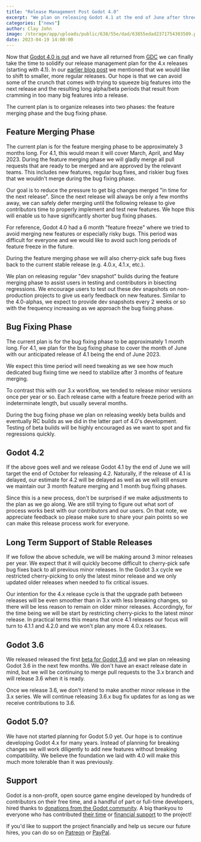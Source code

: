 ```yaml
---
title: "Release Management Post Godot 4.0"
excerpt: "We plan on releasing Godot 4.1 at the end of June after three months of feature merging and one month of bug fixing."
categories: ["news"]
author: Clay John
image: /storage/app/uploads/public/638/55e/dad/63855edad2371754303509.png
date: 2023-04-19 14:00:00
---
```


Now that [Godot 4.0 is out](https://godotengine.org/article/godot-4-0-sets-sail/) and we have all returned from [GDC](https://godotengine.org/article/gdc-2023-retrospective/) we can finally take the time to solidify our release management plan for the 4.x releases (starting with 4.1). In our [earlier blog post](https://godotengine.org/article/release-management-4-0-and-beyond/) we mentioned that we would like to shift to smaller, more regular releases. Our hope is that we can avoid some of the crunch that comes with trying to squeeze big features into the next release and the resulting long alpha/beta periods that result from cramming in too many big features into a release. 

The current plan is to organize releases into two phases: the feature merging phase and the bug fixing phase. 

## Feature Merging Phase

The current plan is for the feature merging phase to be approximately 3 months long. For 4.1, this would mean it will cover March, April, and May 2023. During the feature merging phase we will gladly merge all pull requests that are ready to be merged and are approved by the relevant teams. This includes new features, regular bug fixes, and riskier bug fixes that we wouldn't merge during the bug fixing phase.

Our goal is to reduce the pressure to get big changes merged "in time for the next release". Since the next release will always be only a few months away, we can safely defer merging until the following release to give contributors time to properly implement and test new features. We hope this will enable us to have significantly shorter bug fixing phases. 

For reference, Godot 4.0 had a 6 month "feature freeze" where we tried to avoid merging new features or especially risky bugs. This period was difficult for everyone and we would like to avoid such long periods of feature freeze in the future. 

During the feature merging phase we will also cherry-pick safe bug fixes back to the current stable release (e.g. 4.0.x, 4.1.x, etc.).

We plan on releasing regular "dev snapshot" builds during the feature merging phase to assist users in testing and contributors in bisecting regressions. We encourage users to test out these dev snapshots on non-production projects to give us early feedback on new features. Similar to the 4.0-alphas, we expect to provide dev snapshots every 2 weeks or so with the frequency increasing as we approach the bug fixing phase.

## Bug Fixing Phase

The current plan is for the bug fixing phase to be approximately 1 month long. For 4.1, we plan for the bug fixing phase to cover the month of June with our anticipated release of 4.1 being the end of June 2023.

We expect this time period will need tweaking as we see how much dedicated bug fixing time we need to stabilize after 3 months of feature merging.

To contrast this with our 3.x workflow, we tended to release minor versions once per year or so. Each release came with a feature freeze period with an indeterminate length, but usually several months.

During the bug fixing phase we plan on releasing weekly beta builds and eventually RC builds as we did in the latter part of 4.0's development. Testing of beta builds will be highly encouraged as we want to spot and fix regressions quickly.

## Godot 4.2

If the above goes well and we release Godot 4.1 by the end of June we will target the end of October for releasing 4.2. Naturally, if the release of 4.1 is delayed, our estimate for 4.2 will be delayed as well as we will still ensure we maintain our 3 month feature merging and 1 month bug fixing phases.

Since this is a new process, don't be surprised if we make adjustments to the plan as we go along. We are still trying to figure out what sort of process works best with our contributors and our users. On that note, we appreciate feedback so please make sure to share your pain points so we can make this release process work for everyone. 

## Long Term Support of Stable Releases 

If we follow the above schedule, we will be making around 3 minor releases per year. We expect that it will quickly become difficult to cherry-pick safe bug fixes back to all previous minor releases. In the Godot 3.x cycle we restricted cherry-picking to only the latest minor release and we only updated older releases when needed to fix critical issues.

Our intention for the 4.x release cycle is that the upgrade path between releases will be even smoother than in 3.x with less breaking changes, so there will be less reason to remain on older minor releases. Accordingly, for the time being we will be start by restricting cherry-picks to the latest minor release. In practical terms this means that once 4.1 releases our focus will turn to 4.1.1 and 4.2.0 and we won't plan any more 4.0.x releases.

## Godot 3.6

We released released the first [beta for Godot 3.6](https://godotengine.org/article/dev-snapshot-godot-3-6-beta-1/) and we plan on releasing Godot 3.6 in the next few months. We don't have an exact release date in mind, but we will be continuing to merge pull requests to the 3.x branch and will release 3.6 when it is ready. 

Once we release 3.6, we don't intend to make another minor release in the 3.x series. We will continue releasing 3.6.x bug fix updates for as long as we receive contributions to 3.6.

## Godot 5.0?

We have not started planning for Godot 5.0 yet. Our hope is to continue developing Godot 4.x for many years. Instead of planning for breaking changes we will work diligently to add new features without breaking compatibility. We believe the foundation we laid with 4.0 will make this much more tolerable than it was previously.

## Support

Godot is a non-profit, open source game engine developed by hundreds of contributors on their free time, and a handful of part or full-time developers, hired thanks to [donations from the Godot community](https://godotengine.org/donate). A big thankyou to everyone who has contributed [their time](https://github.com/godotengine/godot/blob/master/AUTHORS.md) or [financial support](https://github.com/godotengine/godot/blob/master/DONORS.md) to the project!

If you'd like to support the project financially and help us secure our future hires, you can do so on [Patreon](https://www.patreon.com/godotengine) or [PayPal](https://godotengine.org/donate).